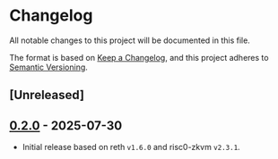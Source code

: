 # Changelog

All notable changes to this project will be documented in this file.

The format is based on [Keep a Changelog](https://keepachangelog.com/en/1.1.0/),
and this project adheres to [Semantic Versioning](https://semver.org/spec/v2.0.0.html).

## [Unreleased]

## [0.2.0](https://github.com/risc0/zeth/releases/tag/v0.2.0) - 2025-07-30

- Initial release based on reth `v1.6.0` and risc0-zkvm `v2.3.1`.
